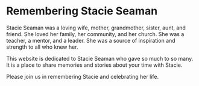 # Remembering Stacie Seaman

Stacie Seaman was a loving wife, mother, grandmother, sister, aunt, and friend. She loved her family, her community, and
her church. She was a teacher, a mentor, and a leader. She was a source of inspiration and strength to all who knew her.

This website is dedicated to Stacie Seaman who gave so much to so many. It is a place to share memories and stories
about your time with Stacie.

Please join us in remembering Stacie and celebrating her life.